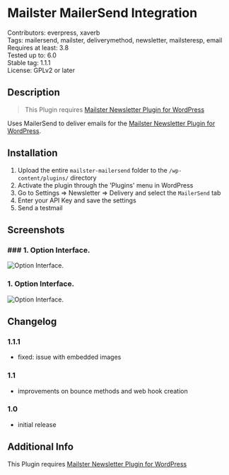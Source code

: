 # Mailster MailerSend Integration

Contributors: everpress, xaverb  
Tags: mailersend, mailster, deliverymethod, newsletter, mailsteresp, email  
Requires at least: 3.8  
Tested up to: 6.0  
Stable tag: 1.1.1  
License: GPLv2 or later

## Description

> This Plugin requires [Mailster Newsletter Plugin for WordPress](https://mailster.co/?utm_campaign=wporg&utm_source=MailerSend+integration+for+Mailster&utm_medium=readme)

Uses MailerSend to deliver emails for the [Mailster Newsletter Plugin for WordPress](https://mailster.co/?utm_campaign=wporg&utm_source=MailerSend+integration+for+Mailster&utm_medium=readme).

## Installation

1. Upload the entire `mailster-mailersend` folder to the `/wp-content/plugins/` directory
2. Activate the plugin through the 'Plugins' menu in WordPress
3. Go to Settings => Newsletter => Delivery and select the `MailerSend` tab
4. Enter your API Key and save the settings
5. Send a testmail

## Screenshots

### ### 1. Option Interface.

![Option Interface.](https://ps.w.org/mailster-mailersend/assets/screenshot-1.png)

### 1. Option Interface.

![Option Interface.](https://ps.w.org/mailster-mailersend/assets/screenshot-1.png)

## Changelog

### 1.1.1

-   fixed: issue with embedded images

### 1.1

-   improvements on bounce methods and web hook creation

### 1.0

-   initial release

## Additional Info

This Plugin requires [Mailster Newsletter Plugin for WordPress](https://mailster.co/?utm_campaign=wporg&utm_source=MailerSend+integration+for+Mailster&utm_medium=readme)
